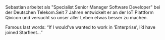 Sebastian arbeitet als "Specialist Senior Manager Software Developer" bei der Deutschen Telekom.Seit 7 Jahren entwickelt er an der IoT Plattform Qivicon und versucht so unser aller Leben etwas besser zu machen.

Famous last words: “If I would’ve wanted to work in ‘Enterprise’, I’d have joined Starfleet…”